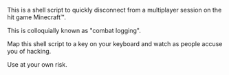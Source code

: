 This is a shell script to quickly disconnect from a multiplayer session on the hit game Minecraft™.

This is colloquially known as "combat logging".

Map this shell script to a key on your keyboard and watch as people accuse you of hacking.

Use at your own risk.
